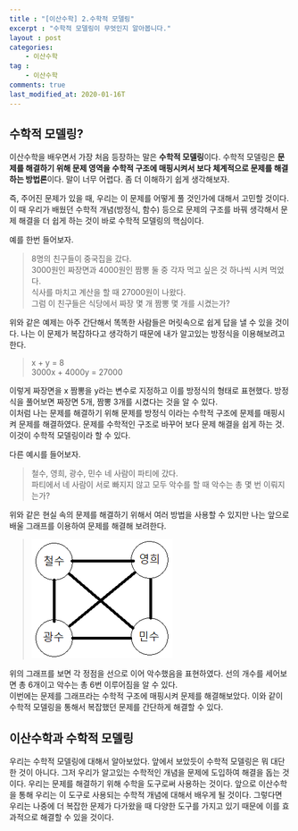 ```yaml
---
title : "[이산수학] 2.수학적 모델링"
excerpt : "수학적 모델링이 무엇인지 알아봅니다."
layout : post
categories:
    - 이산수학
tag :
    - 이산수학
comments: true
last_modified_at: 2020-01-16T
---
```

## 수학적 모델링?
이산수학을 배우면서 가장 처음 등장하는 말은 **수학적 모델링**이다. 수학적 모델링은 **문제를 해결하기 위해 문제 영역을 수학적 구조에 매핑시켜서 보다 체계적으로 문제를 해결하는 방법론**이다. 말이 너무 어렵다. 좀 더 이해하기 쉽게 생각해보자.  

즉, 주어진 문제가 있을 때, 우리는 이 문제를 어떻게 풀 것인가에 대해서 고민할 것이다. 이 때 우리가 배웠던 수학적 개념(방정식, 함수) 등으로 문제의 구조를 바꿔 생각해서 문제 해결을 더 쉽게 하는 것이 바로 수학적 모델링의 핵심이다.  
  
예를 한번 들어보자.

> 8명의 친구들이 중국집을 갔다.  
3000원인 짜장면과 4000원인 짬뽕 둘 중 각자 먹고 싶은 것 하나씩 시켜 먹었다.  
식사를 마치고 계산을 할 때 27000원이 나왔다.  
그럼 이 친구들은 식당에서 짜장 몇 개 짬뽕 몇 개를 시켰는가?

위와 같은 예제는 아주 간단해서 똑똑한 사람들은 머릿속으로 쉽게 답을 낼 수 있을 것이다. 나는 이 문제가 복잡하다고 생각하기 때문에 내가 알고있는 방정식을 이용해보려고 한다.

> x + y = 8  
3000x + 4000y = 27000

이렇게 짜장면을 x 짬뽕을 y라는 변수로 지정하고 이를 방정식의 형태로 표현했다. 방정식을 풀어보면 짜장면 5개, 짬뽕 3개를 시켰다는 것을 알 수 있다.  
이처럼 나는 문제를 해결하기 위해 문제를 방정식 이라는 수학적 구조에 문제를 매핑시켜 문제를 해결하였다. 문제를 수학적인 구조로 바꾸어 보다 문제 해결을 쉽게 하는 것. 이것이 수학적 모델링이라 할 수 있다.  

다른 예시를 들어보자.
> 철수, 영희, 광수, 민수 네 사람이 파티에 갔다.  
파티에서 네 사람이 서로 빠지지 않고 모두 악수를 할 때 악수는 총 몇 번 이뤄지는가?

위와 같은 현실 속의 문제를 해결하기 위해서 여러 방법을 사용할 수 있지만 나는 앞으로 배울 그래프를 이용하여 문제를 해결해 보려한다.

> <img src="/public/img/math1ex.png">

위의 그래프를 보면 각 정점을 선으로 이어 악수했음을 표현하였다. 선의 개수를 세어보면 총 6개이고 악수는 총 6번 이루어짐을 알 수 있다.  
이번에는 문제를 그래프라는 수학적 구조에 매핑시켜 문제를 해결해보았다. 이와 같이 수학적 모델링을 통해서 복잡했던 문제를 간단하게 해결할 수 있다.

## 이산수학과 수학적 모델링
우리는 수학적 모델링에 대해서 알아보았다. 앞에서 보았듯이 수학적 모델링은 뭐 대단한 것이 아니다. 그저 우리가 알고있는 수학적인 개념을 문제에 도입하여 해결을 돕는 것이다. 우리는 문제를 해결하기 위해 수학을 도구로써 사용하는 것이다. 앞으로 이산수학을 통해 우리는 이 도구로 사용되는 수학적 개념에 대해서 배우게 될 것이다. 그렇다면 우리는 나중에 더 복잡한 문제가 다가왔을 때 다양한 도구를 가지고 있기 때문에 이를 효과적으로 해결할 수 있을 것이다.  